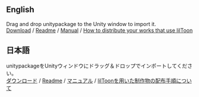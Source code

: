 ## English
Drag and drop unitypackage to the Unity window to import it.  
[Download](https://github.com/lilxyzw/lilToon/releases) / [Readme](https://github.com/lilxyzw/lilToon/blob/master/Assets/lilToon/README.md) / [Manual](https://github.com/lilxyzw/lilToon/blob/master/Assets/lilToon/MANUAL.md) / [How to distribute your works that use lilToon](https://github.com/lilxyzw/lilToon/blob/master/Assets/lilToon/README.md#how-to-distribute-your-works-that-use-liltoon)

## 日本語
unitypackageをUnityウィンドウにドラッグ＆ドロップでインポートしてください。  
[ダウンロード](https://github.com/lilxyzw/lilToon/releases) / [Readme](https://github.com/lilxyzw/lilToon/blob/master/Assets/lilToon/README_JP.md) / [マニュアル](https://github.com/lilxyzw/lilToon/blob/master/Assets/lilToon/MANUAL_JP.md) / [lilToonを用いた制作物の配布手順について](https://github.com/lilxyzw/lilToon/blob/master/Assets/lilToon/README_JP.md#liltoonを用いた制作物の配布手順について)